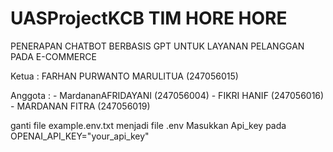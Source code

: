 ﻿# UASProjectKCB TIM HORE HORE

PENERAPAN CHATBOT BERBASIS GPT UNTUK LAYANAN PELANGGAN PADA E-COMMERCE

Ketua   : FARHAN PURWANTO MARULITUA (247056015)

Anggota : - MardananAFRIDAYANI (247056004)
          - FIKRI HANIF (247056016)
          - MARDANAN FITRA (247056019)
          

ganti file example.env.txt menjadi file .env
Masukkan Api_key pada OPENAI_API_KEY="your_api_key"
